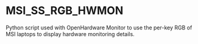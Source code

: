 # MSI_SS_RGB_HWMON
Python script used with OpenHardware Monitor to use the per-key RGB of MSI laptops to display hardware monitoring details.
